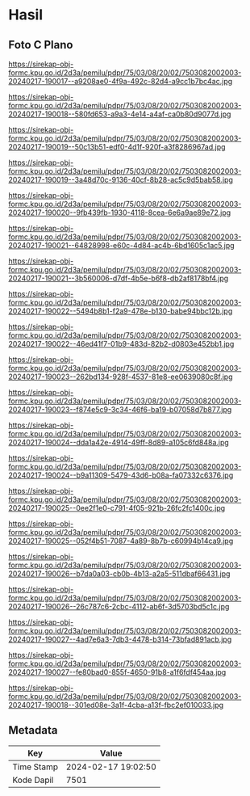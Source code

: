 # Hasil

## Foto C Plano

https://sirekap-obj-formc.kpu.go.id/2d3a/pemilu/pdpr/75/03/08/20/02/7503082002003-20240217-190017--a9208ae0-4f9a-492c-82d4-a9cc1b7bc4ac.jpg

https://sirekap-obj-formc.kpu.go.id/2d3a/pemilu/pdpr/75/03/08/20/02/7503082002003-20240217-190018--580fd653-a9a3-4e14-a4af-ca0b80d9077d.jpg

https://sirekap-obj-formc.kpu.go.id/2d3a/pemilu/pdpr/75/03/08/20/02/7503082002003-20240217-190019--50c13b51-edf0-4d1f-920f-a3f8286967ad.jpg

https://sirekap-obj-formc.kpu.go.id/2d3a/pemilu/pdpr/75/03/08/20/02/7503082002003-20240217-190019--3a48d70c-9136-40cf-8b28-ac5c9d5bab58.jpg

https://sirekap-obj-formc.kpu.go.id/2d3a/pemilu/pdpr/75/03/08/20/02/7503082002003-20240217-190020--9fb439fb-1930-4118-8cea-6e6a9ae89e72.jpg

https://sirekap-obj-formc.kpu.go.id/2d3a/pemilu/pdpr/75/03/08/20/02/7503082002003-20240217-190021--64828998-e60c-4d84-ac4b-6bd1605c1ac5.jpg

https://sirekap-obj-formc.kpu.go.id/2d3a/pemilu/pdpr/75/03/08/20/02/7503082002003-20240217-190021--3b560006-d7df-4b5e-b6f8-db2af8178bf4.jpg

https://sirekap-obj-formc.kpu.go.id/2d3a/pemilu/pdpr/75/03/08/20/02/7503082002003-20240217-190022--5494b8b1-f2a9-478e-b130-babe94bbc12b.jpg

https://sirekap-obj-formc.kpu.go.id/2d3a/pemilu/pdpr/75/03/08/20/02/7503082002003-20240217-190022--46ed41f7-01b9-483d-82b2-d0803e452bb1.jpg

https://sirekap-obj-formc.kpu.go.id/2d3a/pemilu/pdpr/75/03/08/20/02/7503082002003-20240217-190023--262bd134-928f-4537-81e8-ee0639080c8f.jpg

https://sirekap-obj-formc.kpu.go.id/2d3a/pemilu/pdpr/75/03/08/20/02/7503082002003-20240217-190023--f874e5c9-3c34-46f6-ba19-b07058d7b877.jpg

https://sirekap-obj-formc.kpu.go.id/2d3a/pemilu/pdpr/75/03/08/20/02/7503082002003-20240217-190024--dda1a42e-4914-49ff-8d89-a105c6fd848a.jpg

https://sirekap-obj-formc.kpu.go.id/2d3a/pemilu/pdpr/75/03/08/20/02/7503082002003-20240217-190024--b9a11309-5479-43d6-b08a-fa07332c6376.jpg

https://sirekap-obj-formc.kpu.go.id/2d3a/pemilu/pdpr/75/03/08/20/02/7503082002003-20240217-190025--0ee2f1e0-c791-4f05-921b-26fc2fc1400c.jpg

https://sirekap-obj-formc.kpu.go.id/2d3a/pemilu/pdpr/75/03/08/20/02/7503082002003-20240217-190025--052f4b51-7087-4a89-8b7b-c60994b14ca9.jpg

https://sirekap-obj-formc.kpu.go.id/2d3a/pemilu/pdpr/75/03/08/20/02/7503082002003-20240217-190026--b7da0a03-cb0b-4b13-a2a5-511dbaf66431.jpg

https://sirekap-obj-formc.kpu.go.id/2d3a/pemilu/pdpr/75/03/08/20/02/7503082002003-20240217-190026--26c787c6-2cbc-4112-ab6f-3d5703bd5c1c.jpg

https://sirekap-obj-formc.kpu.go.id/2d3a/pemilu/pdpr/75/03/08/20/02/7503082002003-20240217-190027--4ad7e6a3-7db3-4478-b314-73bfad891acb.jpg

https://sirekap-obj-formc.kpu.go.id/2d3a/pemilu/pdpr/75/03/08/20/02/7503082002003-20240217-190027--fe80bad0-855f-4650-91b8-a1f6fdf454aa.jpg

https://sirekap-obj-formc.kpu.go.id/2d3a/pemilu/pdpr/75/03/08/20/02/7503082002003-20240217-190018--301ed08e-3a1f-4cba-a13f-fbc2ef010033.jpg


## Metadata

| Key        | Value               |
| ---------- | ------------------- |
| Time Stamp | 2024-02-17 19:02:50 |
| Kode Dapil | 7501                |



